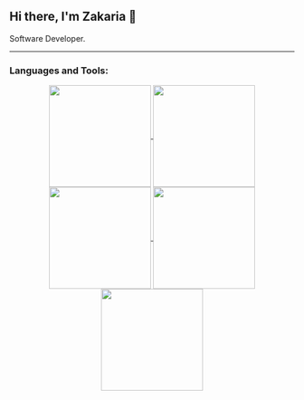 ## Hi there, I'm Zakaria 👋
Software Developer.

--------------------------------------------------------------

<h3 align="left">Languages and Tools:</h3>


<div align="center">
<a href="https://github.com/ali-bouali">
<img align="center" src="http://github-profile-summary-cards.vercel.app/api/cards/stats?username=MyDevSystem&theme=2077" height="180em" />
<img align="center" src="http://github-profile-summary-cards.vercel.app/api/cards/most-commit-language?username=MyDevSystem&theme=2077" height="180em" />
<img align="center" src="http://github-profile-summary-cards.vercel.app/api/cards/repos-per-language?username=MyDevSystem&theme=2077" height="180em" />
<img align="center" src="http://github-profile-summary-cards.vercel.app/api/cards/productive-time?username=MyDevSystem&theme=2077" height="180em" />
<img align="center" src="http://github-profile-summary-cards.vercel.app/api/cards/profile-details?username=MyDevSystem&theme=2077" height="180em" />
</div>








